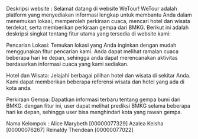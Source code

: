Deskripsi website :
Selamat datang di website WeTour! WeTour adalah platform yang menyediakan informasi lengkap untuk membantu Anda dalam menemukan lokasi, memperoleh perkiraan cuaca, mencari hotel dan wisata terdekat, serta memberikan perkiraan gempa dari BMKG. 
Berikut ini adalah deskripsi singkat tentang fitur utama yang tersedia di website kami:

Pencarian Lokasi: Temukan lokasi yang Anda inginkan dengan mudah menggunakan fitur pencarian kami. Anda dapat melihat ramalan cuaca beberapa hari ke depan, sehingga anda dapat merencanakan aktivitas berdasarkan informasi cuaca yang kami sediakan.

Hotel dan Wisata: Jelajahi berbagai pilihan hotel dan wisata di sekitar Anda. Kami dapat memberikan beberapa referensi wisata dan hotel yang ada di kota anda.
 
Perkiraan Gempa: Dapatkan informasi terbaru tentang gempa bumi dari BMKG. dengan fitur ini, user dapat melihat prediksi BMKG selama beberapa hari ke depan, sehingga user bisa menghindari kota yang rawan gempa.

Nama Kelompok :
Alice Marybeth [00000077329]
Azalea Keisha [00000076267]
Reinaldy Thendean [00000077022]
